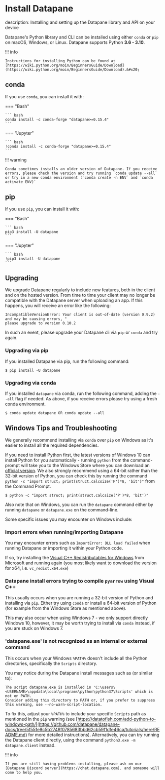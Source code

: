 # Install Datapane

description: Installing and setting up the Datapane library and API on your device

Datapane's Python library and CLI can be installed using either `conda` or `pip` on macOS, Windows, or Linux. Datapane supports Python **3.6 - 3.10**.

!!! info

    Instructions for installing Python can be found at [https://wiki.python.org/moin/BeginnersGuide/Download](https://wiki.python.org/moin/BeginnersGuide/Download).&#x20;

## conda

If you use `conda`, you can install it with:

=== "Bash"

    ``` bash
    conda install -c conda-forge "datapane>=0.15.4"
    ```

=== "Jupyter"

    ``` bash
    !conda install -c conda-forge "datapane>=0.15.4"
    ```

!!! warning

    Conda sometimes installs an older version of Datapane. If you receive errors, please check the version and try running `conda update --all` or try in a new conda environment (`conda create -n ENV` and `conda activate ENV)`

## pip

If you use `pip`, you can install it with:

=== "Bash"

    ``` bash
    pip3 install -U datapane
    ```

=== "Jupyter"

    ``` bash
    !pip3 install -U datapane
    ```

## Upgrading

We upgrade Datapane regularly to include new features, both in the client and on the hosted version. From time to time your client may no longer be compatible with the Datapane server when uploading an app. If this happens, you will receive an error like the following:&#x20;

```
IncompatibleVersionError: Your client is out-of-date (version 0.9.2) and may be causing errors, "
please upgrade to version 0.10.2
```

In such an event, please upgrade your Datapane cli via `pip` or `conda` and try again.

### Upgrading via pip

If you installed Datapane via pip, run the following command:

```
$ pip install -U datapane
```

### Upgrading via conda

If you installed `datapane` via conda, run the following command, adding the `--all` flag if needed. As above, if you receive errors please try using a fresh conda environment.

```
$ conda update datapane OR conda update --all
```

## Windows Tips and Troubleshooting

We generally recommend installing via `conda` over `pip` on Windows as it's easier to install all the required dependencies.

If you need to install Python first, the latest versions of Windows 10 can install Python for you automatically - running `python` from the command-prompt will take you to the Windows Store where you can download an [official version](https://docs.python.org/3/using/windows.html#the-microsoft-store-package). We also strongly recommend using a 64-bit rather than the 32-bit version of Python, you can check this by running the command `python -c "import struct; print(struct.calcsize('P')*8, 'bit')"` from the Command Prompt.

```
$ python -c "import struct; print(struct.calcsize('P')*8, 'bit')"
```

Also note that on Windows, you can run the `datapane` command either by running `datapane` or `datapane.exe` on the command-line.

Some specific issues you may encounter on Windows include:

### Import errors when running/importing Datapane

You may encounter errors such as `ImportError: DLL load failed` when running Datapane or importing it within your Python code.

If so, try installing the [Visual C++ Redistributables for Windows](https://support.microsoft.com/en-us/help/2977003/the-latest-supported-visual-c-downloads) from Microsoft and running again (you most likely want to download the version for x64, i.e. `vc_redist.x64.exe`)

### Datapane install errors trying to compile `pyarrow` using Visual C++

This usually occurs when you are running a 32-bit version of Python and installing via `pip`. Either try using `conda` or install a 64-bit version of Python (for example from the Windows Store as mentioned above).

This may also occur when using Windows 7 - we only support directly Windows 10, however, it may be worth trying to install via `conda` instead, if you are stuck on Windows 7.

### 'datapane.exe' is not recognized as an internal or external command

This occurs when your Windows `%PATH%` doesn't include all the Python directories, specifically the `Scripts` directory.

You may notice during the Datapane install messages such as (or similar to):

```
The script datapane.exe is installed in 'C:\users\<USERNAME>\appdata\local\programs\python\python37\Scripts' which is not on PATH.
Consider adding this directory to PATH or, if you prefer to suppress this warning, use --no-warn-script-location.
```

To fix this, adjust your `%PATH%` to include your specific `Scripts` path as mentioned in the `pip` warning (see [https://datatofish.com/add-python-to-windows-path/](https://github.com/datapane/datapane-docs/tree/5f551e8c5b2748f0785683bbd62cb59f1dfe46ca/tutorials/here/README.md) for more detailed instructions). Alternatively, you can try running the Datapane client directly, using the command `python3.exe -m datapane.client` instead.

!!! info

    If you are still having problems installing, please ask on our [Datapane Discord server](https://chat.datapane.com), and someone will come to help you.

